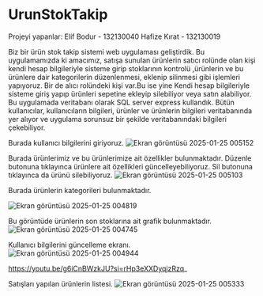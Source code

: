 # UrunStokTakip
Projeyi yapanlar:
Elif Bodur - 132130040
Hafize Kırat - 132130019

Biz bir ürün stok takip sistemi web uygulaması geliştirdik. Bu uygulamamızda ki amacımız, satışa sunulan ürünlerin satıcı rolünde olan kişi kendi hesap bilgileriyle sisteme girip stoklarının kontrolü ,ürünlerin ve bu ürünlere dair kategorilerin düzenlenmesi, eklenip silinmesi gibi işlemleri yapıyoruz. Bir de alıcı rolündeki kişi var.Bu ise yine Kendi hesap bilgileriyle sisteme giriş yapıp ürünleri sepetine ekleyip silebiliyor veya satın alabiliyor. 
Bu uygulamada veritabanı olarak SQL server express kullandık.
Bütün kullanıcılar, kullanıcıların bilgileri, ürünler ve ürünlerin bilgileri veritabanında yer alıyor ve uygulama sorunsuz bir şekilde veritabanındaki bilgileri çekebiliyor.


Burada kullanıcı bilgilerini giriyoruz.
![Ekran görüntüsü 2025-01-25 005152](https://github.com/user-attachments/assets/df9f8b83-5b7a-4526-a457-3ded54c4af33)

Burada ürünlerimiz ve bu ürünlerimize ait özellikler bulunmaktadır. Düzenle butonuna tıklayınca ürünlere ait özellikleri güncelleyebiliyoruz. Sil butonuna tıklayınca da ürünü silebiliyoruz.
![Ekran görüntüsü 2025-01-25 005103](https://github.com/user-attachments/assets/55c18817-afc6-424f-8511-aa4cba4e752d)


Burada ürünlerin kategorileri bulunmaktadır.

![Ekran görüntüsü 2025-01-25 004819](https://github.com/user-attachments/assets/ee79eb4d-bef0-4561-8ae0-cc9600edd975)


Bu görüntüde ürünlerin son stoklarına ait grafik bulunmaktadır.
![Ekran görüntüsü 2025-01-25 004745](https://github.com/user-attachments/assets/8892b108-b673-45f6-941e-6513a136473f)





Kullanıcı bilgilerini güncelleme ekranı.
![Ekran görüntüsü 2025-01-25 004944](https://github.com/user-attachments/assets/29c3dd1e-b1f7-48e3-a037-3619d57aad7b)

https://youtu.be/g6iCnBWzkJU?si=rHp3eXXDyqjzRzq_


Satışları yapılan ürünlerin listesi.
![Ekran görüntüsü 2025-01-25 005333](https://github.com/user-attachments/assets/ee9973e2-4b61-4c6b-b980-7eff010a5563)




